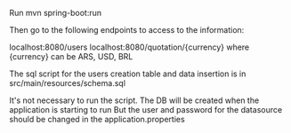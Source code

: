 Run mvn spring-boot:run

Then go to the following endpoints to access to the information:

localhost:8080/users
localhost:8080/quotation/{currency} where {currency} can be ARS, USD, BRL


The sql script for the users creation table and data insertion is in src/main/resources/schema.sql

It's not necessary to run the script. The DB will be created when the application is starting to run
But the user and password for the datasource should be changed in the application.properties


